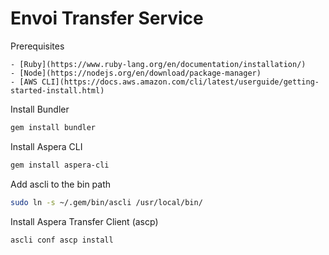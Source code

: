 # Envoi Transfer Service

Prerequisites

    - [Ruby](https://www.ruby-lang.org/en/documentation/installation/)
    - [Node](https://nodejs.org/en/download/package-manager)
    - [AWS CLI](https://docs.aws.amazon.com/cli/latest/userguide/getting-started-install.html)

Install Bundler

```bash
gem install bundler
```

Install Aspera CLI

```bash
gem install aspera-cli
```

Add ascli to the bin path

```bash
sudo ln -s ~/.gem/bin/ascli /usr/local/bin/
```

Install Aspera Transfer Client (ascp)

```bash
ascli conf ascp install
```